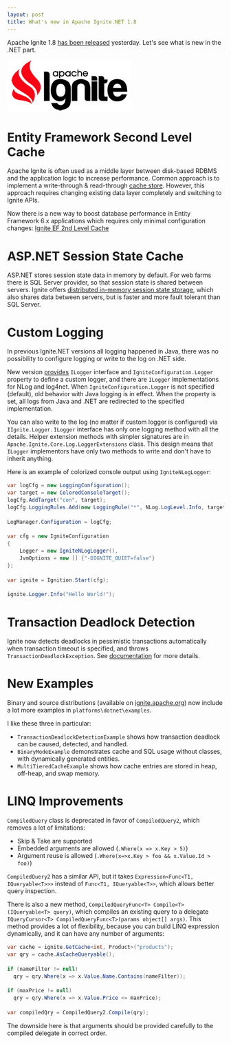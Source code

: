 ```yaml
---
layout: post
title: What's new in Apache Ignite.NET 1.8
---
```


Apache Ignite 1.8 [has been released](https://ignite.apache.org/news.html#release-1.8.0) yesterday. Let's see what is new in the .NET part.

![ignite logo](../images/ignite_logo.png)

# Entity Framework Second Level Cache

Apache Ignite is often used as a middle layer between disk-based RDBMS and the application logic to increase performance.
Common approach is to implement a write-through & read-through [cache store](https://ptupitsyn.github.io/Entity-Framework-Cache-Store/).
However, this approach requires changing existing data layer completely and switching to Ignite APIs.

Now there is a new way to boost database performance in Entity Framework 6.x applications which requires only minimal configuration changes:
[Ignite EF 2nd Level Cache](https://apacheignite-net.readme.io/docs/entity-framework-second-level-cache)

# ASP.NET Session State Cache

ASP.NET stores session state data in memory by default.
For web farms there is SQL Server provider, so that session state is shared between servers.
Ignite offers [distributed in-memory session state storage](https://apacheignite-net.readme.io/docs/aspnet-session-state-caching),
which also shares data between servers, but is faster and more fault tolerant than SQL Server.

# Custom Logging

In previous Ignite.NET versions all logging happened in Java, there was no possibility to configure logging or write to the log on .NET side.

New version [provides](https://apacheignite-net.readme.io/docs/logging) `ILogger` interface and `IgniteConfiguration.Logger` property to define a custom logger,
and there are `ILogger` implementations for NLog and log4net.
When `IgniteConfiguration.Logger` is not specified (default), old behavior with Java logging is in effect.
When the property is set, all logs from Java and .NET are redirected to the specified implementation.

You can also write to the log (no matter if custom logger is configured) via `IIgnite.Logger`.
`ILogger` interface has only one logging method with all the details.
Helper extension methods with simpler signatures are in `Apache.Ignite.Core.Log.LoggerExtensions` class.
This design means that `ILogger` implementors have only two methods to write and don't have to inherit anything.

Here is an example of colorized console output using `IgniteNLogLogger`:

```cs
var logCfg = new LoggingConfiguration();
var target = new ColoredConsoleTarget();
logCfg.AddTarget("con", target);
logCfg.LoggingRules.Add(new LoggingRule("*", NLog.LogLevel.Info, target));

LogManager.Configuration = logCfg;

var cfg = new IgniteConfiguration
{
    Logger = new IgniteNLogLogger(),
    JvmOptions = new [] {"-DIGNITE_QUIET=false"}
};

var ignite = Ignition.Start(cfg);

ignite.Logger.Info("Hello World!");
```

# Transaction Deadlock Detection

Ignite now detects deadlocks in pessimistic transactions automatically when transaction timeout is specified, and throws `TransactionDeadlockException`.
See [documentation](https://apacheignite-net.readme.io/docs/transactions#deadlock-detection-in-pessimistic-transactions) for more details.

# New Examples

Binary and source distributions (available on [ignite.apache.org](https://ignite.apache.org/download.cgi#binaries))
now include a lot more examples in `platforms\dotnet\examples`.

I like these three in particular:

* `TransactionDeadlockDetectionExample` shows how transaction deadlock can be caused, detected, and handled.
* `BinaryModeExample` demonstrates cache and SQL usage without classes, with dynamically generated entities.
* `MultiTieredCacheExample` shows how cache entries are stored in heap, off-heap, and swap memory.

# LINQ Improvements

`CompiledQuery` class is deprecated in favor of `CompiledQuery2`, which removes a lot of limitations:

* Skip & Take are supported
* Embedded arguments are allowed (`.Where(x => x.Key > 5)`)
* Argument reuse is allowed (`.Where(x=>x.Key > foo && x.Value.Id > foo)`)

`CompiledQuery2` has a similar API, but it takes `Expression<Func<T1, IQueryable<T>>>` instead of `Func<T1, IQueryable<T>>`, which allows better query inspection.

There is also a new method, `CompiledQueryFunc<T> Compile<T>(IQueryable<T> query)`,
which compiles an existing query to a delegate `IQueryCursor<T> CompiledQueryFunc<T>(params object[] args)`.
This method provides a lot of flexibility, because you can build LINQ expression dynamically, and it can have any number of arguments:

```cs
var cache = ignite.GetCache<int, Product>("products");
var qry = cache.AsCacheQueryable();

if (nameFilter != null)
  qry = qry.Where(x => x.Value.Name.Contains(nameFilter));

if (maxPrice != null)
  qry = qry.Where(x => x.Value.Price <= maxPrice);

var compiledQry = CompiledQuery2.Compile(qry);
```

The downside here is that arguments should be provided carefully to the compiled delegate in correct order.